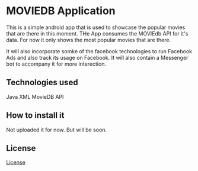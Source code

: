 # MOVIEDB Application
This is a simple android app that is used to showcase the popular movies
that are there in this moment. THe App consumes the MOVIEdb API for it's data.
For now it only shows the most popular movies that are there. 

It will also incorporate somke of the facebook technologies to run Facebook Ads and also track its usage 
on Facebook. It will also contain a Messenger bot to accompany it for more interection.

## Technologies used
Java
XML
MovieDB API

## How to install it
Not uploaded it for now. But will be soon.

## License
[License](license)
